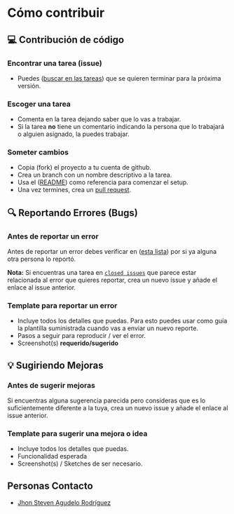 # Cómo contribuir

## 💻 Contribución de código

### Encontrar una tarea (issue)

* Puedes ([buscar en las tareas](https://github.com/Yandall/pricepro-web/issues)) que se quieren terminar para la próxima versión. 
  
### Escoger una tarea
- Comenta en la tarea dejando saber que lo vas a trabajar. 
- Si la tarea **no** tiene un comentario indicando la persona que lo trabajará o alguien asignado, la puedes trabajar.

### Someter cambios
- Copia (fork) el proyecto a tu cuenta de github. 
- Crea un branch con un nombre descriptivo a la tarea.
- Usa el ([README](https://github.com/Yandall/pricepro-web/blob/main/README.md)) como referencia para comenzar el setup.
- Una vez termines, crea un [pull request](https://help.github.com/en/articles/creating-a-pull-request).

## 🔍 Reportando Errores (Bugs) 

### Antes de reportar un error

Antes de reportar un error debes verificar en ([esta lista](https://github.com/Yandall/pricepro-web/issues)) por si ya alguna otra persona lo reportó. 

**Nota:** Si encuentras una tarea en [`closed issues`](https://github.com/Yandall/pricepro-web/issues?q=is%3Aissue+is%3Aclosed) que parece estar relacionada al error que quieres reportar, crea un nuevo issue y añade el enlace al issue anterior. 

### Template para reportar un error
- Incluye todos los detalles que puedas.  Para esto puedes usar como guía la plantilla suministrada cuando vas a enviar un nuevo reporte.
- Pasos a seguir para reproducir / ver el error. 
- Screenshot(s) **requerido/sugerido**

## 💡 Sugiriendo Mejoras

### Antes de sugerir mejoras

Si encuentras alguna sugerencia parecida pero consideras que es lo suficientemente diferente a la tuya, crea un nuevo issue y añade el enlace al issue anterior. 

### Template para sugerir una mejora o idea
- Incluye todos los detalles que puedas.
- Funcionalidad esperada
- Screenshot(s) / Sketches de ser necesario. 

## Personas Contacto
- [Jhon Steven Agudelo Rodríguez](https://www.linkedin.com/in/steven-agudelo/)

